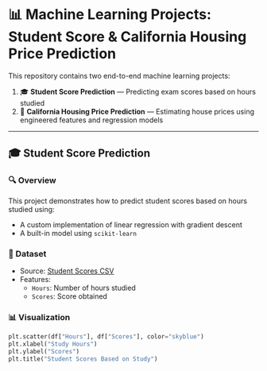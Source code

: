 # 📊 Machine Learning Projects: Student Score & California Housing Price Prediction

This repository contains two end-to-end machine learning projects:

1. 🎓 **Student Score Prediction** — Predicting exam scores based on hours studied  
2. 🏡 **California Housing Price Prediction** — Estimating house prices using engineered features and regression models

---

## 🎓 Student Score Prediction

### 🔍 Overview
This project demonstrates how to predict student scores based on hours studied using:
- A custom implementation of linear regression with gradient descent
- A built-in model using `scikit-learn`

### 📂 Dataset
- Source: [Student Scores CSV](https://raw.githubusercontent.com/AdiPersonalWorks/Random/master/student_scores%20-%20student_scores.csv)
- Features:
  - `Hours`: Number of hours studied
  - `Scores`: Score obtained

### 📊 Visualization
```python
plt.scatter(df["Hours"], df["Scores"], color="skyblue")
plt.xlabel("Study Hours")
plt.ylabel("Scores")
plt.title("Student Scores Based on Study")
